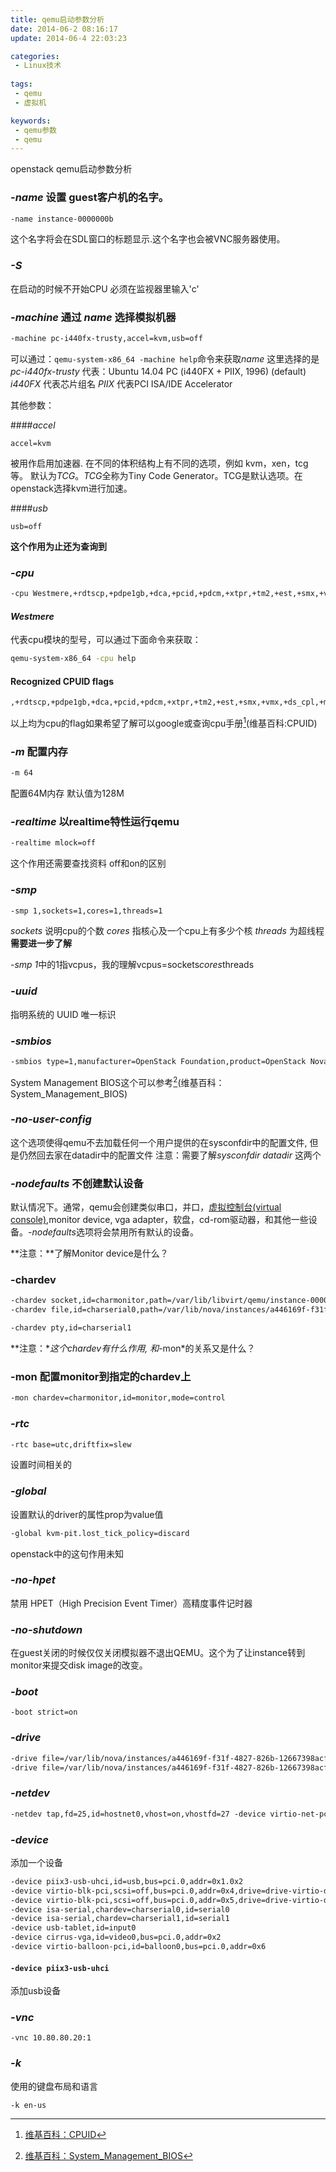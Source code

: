 ```yaml
---
title: qemu启动参数分析
date: 2014-06-2 08:16:17
update: 2014-06-4 22:03:23

categories:
 - Linux技术
 
tags: 
 - qemu
 - 虚拟机

keywords:
 - qemu参数
 - qemu
---
```


openstack qemu启动参数分析

### *-name* 设置 guest客户机的名字。

```txt
-name instance-0000000b
```

这个名字将会在SDL窗口的标题显示.这个名字也会被VNC服务器使用。

### *-S*

在启动的时候不开始CPU 必须在监视器里输入'c'

### *-machine* 通过 *name* 选择模拟机器

```txt
-machine pc-i440fx-trusty,accel=kvm,usb=off
```

可以通过：`qemu-system-x86_64 -machine help`命令来获取*name*
这里选择的是 *pc-i440fx-trusty* 代表：Ubuntu 14.04 PC (i440FX + PIIX, 1996) (default)
*i440FX* 代表芯片组名
*PIIX* 代表PCI ISA/IDE Accelerator

其他参数：

####*accel*

`accel=kvm`

被用作启用加速器.
在不同的体积结构上有不同的选项，例如 kvm，xen，tcg等。 默认为*TCG*。*TCG*全称为Tiny Code Generator。TCG是默认选项。在openstack选择kvm进行加速。

####*usb*

`usb=off`

**这个作用为止还为查询到**

### *-cpu*

```txt
-cpu Westmere,+rdtscp,+pdpe1gb,+dca,+pcid,+pdcm,+xtpr,+tm2,+est,+smx,+vmx,+ds_cpl,+monitor,+dtes64,+pclmuldq,+pbe,+tm,+ht,+ss,+acpi,+ds,+vme
```

#### *Westmere*

代表cpu模块的型号，可以通过下面命令来获取：

```bash
qemu-system-x86_64 -cpu help
```
#### Recognized CPUID flags

```txt
,+rdtscp,+pdpe1gb,+dca,+pcid,+pdcm,+xtpr,+tm2,+est,+smx,+vmx,+ds_cpl,+monitor,+dtes64,+pclmuldq,+pbe,+tm,+ht,+ss,+acpi,+ds,+vme
```

以上均为cpu的flag如果希望了解可以google或查询cpu手册[^foot-note-1](维基百科:CPUID)

### *-m* 配置内存

```txt
-m 64
```

配置64M内存 默认值为128M

### *-realtime* 以realtime特性运行qemu

```txt
-realtime mlock=off
```
这个作用还需要查找资料 off和on的区别

### *-smp*

```txt
-smp 1,sockets=1,cores=1,threads=1
```

*sockets* 说明cpu的个数
*cores* 指核心及一个cpu上有多少个核
*threads* 为超线程 **需要进一步了解**

*-smp 1*中的1指vcpus，我的理解vcpus=sockets*cores*threads

### *-uuid* 
指明系统的 UUID 唯一标识

### *-smbios*

```txt
-smbios type=1,manufacturer=OpenStack Foundation,product=OpenStack Nova,version=2014.1,serial=44454c4c-4200-1056-8036-c4c04f423358,uuid=b055c2bc-3897-46d0-a9d5-5f34b4fc853d
```
System Management BIOS这个可以参考[^foot-note-2](维基百科：System_Management_BIOS)

### *-no-user-config*

这个选项使得qemu不去加载任何一个用户提供的在sysconfdir中的配置文件, 但是仍然回去家在datadir中的配置文件 
注意：需要了解*sysconfdir* *datadir* 这两个

### *-nodefaults* 不创建默认设备

默认情况下。通常，qemu会创建类似串口，并口，[虚拟控制台(virtual console)](http://blog.csdn.net/dbzhang800/article/details/6939742),monitor device, vga adapter，软盘，cd-rom驱动器，和其他一些设备。*-nodefaults*选项将会禁用所有默认的设备。

**注意：**了解Monitor device是什么？

### -chardev

```txt
-chardev socket,id=charmonitor,path=/var/lib/libvirt/qemu/instance-0000000a.monitor,server,nowait
-chardev file,id=charserial0,path=/var/lib/nova/instances/a446169f-f31f-4827-826b-12667398acf0/console.log

-chardev pty,id=charserial1
```

**注意：**这个*chardev*有什么作用, 和*-mon*的关系又是什么？

### -mon 配置monitor到指定的chardev上

```txt
-mon chardev=charmonitor,id=monitor,mode=control
```

### *-rtc*

```txt
-rtc base=utc,driftfix=slew
```

设置时间相关的

### *-global*
设置默认的driver的属性prop为value值

```txt
-global kvm-pit.lost_tick_policy=discard
```

openstack中的这句作用未知

### *-no-hpet*

禁用 HPET（High Precision Event Timer）高精度事件记时器

### *-no-shutdown*

在guest关闭的时候仅仅关闭模拟器不退出QEMU。这个为了让instance转到monitor来提交disk image的改变。

### *-boot*

`-boot strict=on`

### *-drive*

```txt
-drive file=/var/lib/nova/instances/a446169f-f31f-4827-826b-12667398acf0/disk,if=none,id=drive-virtio-disk0,format=qcow2,cache=none  
-drive file=/var/lib/nova/instances/a446169f-f31f-4827-826b-12667398acf0/disk.swap,if=none,id=drive-virtio-disk1,format=qcow2,cache=none

```

### *-netdev*

```txt
-netdev tap,fd=25,id=hostnet0,vhost=on,vhostfd=27 -device virtio-net-pci,netdev=hostnet0,id=net0,mac=fa:16:3e:f1:25:ae,bus=pci.0,addr=0x3
```

### *-device*

添加一个设备

```txt
-device piix3-usb-uhci,id=usb,bus=pci.0,addr=0x1.0x2
-device virtio-blk-pci,scsi=off,bus=pci.0,addr=0x4,drive=drive-virtio-disk0,id=virtio-disk0,bootindex=1
-device virtio-blk-pci,scsi=off,bus=pci.0,addr=0x5,drive=drive-virtio-disk1,id=virtio-disk1
-device isa-serial,chardev=charserial0,id=serial0
-device isa-serial,chardev=charserial1,id=serial1
-device usb-tablet,id=input0
-device cirrus-vga,id=video0,bus=pci.0,addr=0x2
-device virtio-balloon-pci,id=balloon0,bus=pci.0,addr=0x6
```
#### `-device piix3-usb-uhci`

添加usb设备

### *-vnc*

`-vnc 10.80.80.20:1`

### *-k*

使用的键盘布局和语言

`-k en-us`

[^foot-note-1]: [维基百科：CPUID](http://en.wikipedia.org/wiki/CPUID)
[^foot-note-2]: [维基百科：System_Management_BIOS](http://en.wikipedia.org/wiki/System_Management_BIOS)